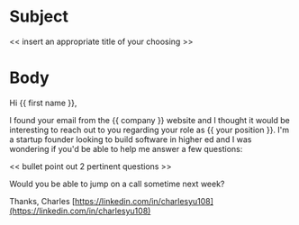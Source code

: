 # Subject 
<< insert an appropriate title of your choosing >>

# Body

Hi {{ first name }},


I found your email from the {{ company }} website and I thought it would be interesting to reach out to you regarding your role as {{ your position }}. I'm a startup founder looking to build software in higher ed and I was wondering if you'd be able to help me answer a few questions:

<<  bullet point out 2 pertinent questions >>

Would you be able to jump on a call sometime next week?

Thanks,
Charles
[https://linkedin.com/in/charlesyu108](https://linkedin.com/in/charlesyu108)

